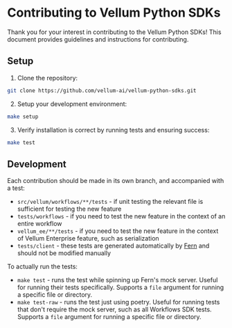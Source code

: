 # Contributing to Vellum Python SDKs

Thank you for your interest in contributing to the Vellum Python SDKs! This document provides guidelines and instructions for contributing.

## Setup

1. Clone the repository:

```bash
git clone https://github.com/vellum-ai/vellum-python-sdks.git
```

2. Setup your development environment:

```bash
make setup
```

3. Verify installation is correct by running tests and ensuring success:

```bash
make test
```

## Development

Each contribution should be made in its own branch, and accompanied with a test:

- `src/vellum/workflows/**/tests` - if unit testing the relevant file is sufficient for testing the new feature
- `tests/workflows` - if you need to test the new feature in the context of an entire workflow
- `vellum_ee/**/tests` - if you need to test the new feature in the context of Vellum Enterprise feature, such as serialization
- `tests/client` - these tests are generated automatically by [Fern](https://buildwithfern.com/) and should not be modified manually

To actually run the tests:

- `make test` - runs the test while spinning up Fern's mock server. Useful for running their tests specifically. Supports a `file` argument for running a specific file or directory.
- `make test-raw` - runs the test just using poetry. Useful for running tests that don't require the mock server, such as all Workflows SDK tests. Supports a `file` argument for running a specific file or directory.
